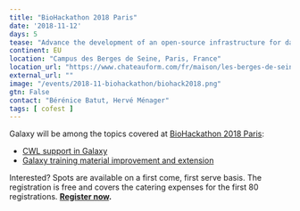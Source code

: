 ```yaml
---
title: "BioHackathon 2018 Paris"
date: '2018-11-12'
days: 5
tease: "Advance the development of an open-source infrastructure for data integration"
continent: EU
location: "Campus des Berges de Seine, Paris, France"
location_url: "https://www.chateauform.com/fr/maison/les-berges-de-seine/"
external_url: ""
image: "/events/2018-11-biohackathon/biohack2018.png"
gtn: False
contact: "Bérénice Batut, Hervé Ménager"
tags: [ cofest ]
---
```


Galaxy will be among the topics covered at [BioHackathon 2018 Paris](http://bh2018paris.info/):

* [CWL support in Galaxy](https://github.com/elixir-europe/BioHackathon/tree/master/tools/CWL%20support%20in%20Galaxy)
* [Galaxy training material improvement and extension](https://github.com/elixir-europe/BioHackathon/tree/master/training/Galaxy%20training%20material%20improvement%20and%20extension)

Interested? Spots are available on a first come, first serve basis. The registration is free and covers the catering expenses for the first 80 registrations.  **[Register now](http://bh2018paris.info/registration).**

